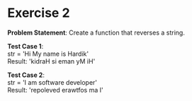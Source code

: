# Exercise 2

**Problem Statement**: Create a function that reverses a string.

**Test Case 1**:
<br />str = 'Hi My name is Hardik'
<br />Result: 'kidraH si eman yM iH'

**Test Case 2**:
<br />str = 'I am software developer'
<br />Result: 'repoleved erawtfos ma I'